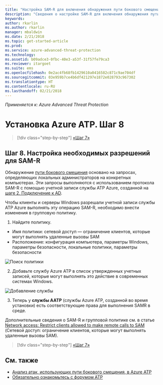 ```yaml
---
title: "Настройка SAM-R для включения обнаружения пути бокового смещения в Azure ATP | Документы Майкрософт"
description: "Сведения о настройке SAM-R для включения обнаружения пути бокового смещения в Azure ATP"
keywords: 
author: rkarlin
ms.author: rkarlin
manager: mbaldwin
ms.date: 2/21/2018
ms.topic: get-started-article
ms.prod: 
ms.service: azure-advanced-threat-protection
ms.technology: 
ms.assetid: b09adce3-0fbc-40e3-a53f-31f57fe79ca3
ms.reviewer: itargoet
ms.suite: ems
ms.openlocfilehash: 0e2ac4fb68fb1429610a0416582c871c9ae704df
ms.sourcegitcommit: 03e959b7ce4b6df421297e1872e028793c967302
ms.translationtype: HT
ms.contentlocale: ru-RU
ms.lasthandoff: 02/21/2018
---
```

*Применяется к: Azure Advanced Threat Protection*

# <a name="install-azure-atp---step-8"></a>Установка Azure ATP. Шаг 8

>[!div class="step-by-step"]
[«Шаг 7»](install-atp-step7.md)

## <a name="step-8-configure-sam-r-required-permissions"></a>Шаг 8. Настройка необходимых разрешений для SAM-R

Обнаружение [пути бокового смещения](use-case-lateral-movement-path.md) основано на запросах, определяющих локальных администраторов на конкретных компьютерах. Эти запросы выполняются с использованием протокола SAM-R с помощью учетной записи службы ATP Azure, созданной на [шаге 2. Подключение к AD](install-atp-step2.md).
 
Чтобы клиенты и серверы Windows разрешали учетной записи службы ATP Azure выполнять эту операцию SAM-R, необходимо внести изменения в групповую политику.

1. Найдите политику.

 - Имя политики: сетевой доступ — ограничение клиентов, которые могут выполнять удаленные вызовы SAM
 - Расположение: конфигурация компьютера, параметры Windows, параметры безопасности, локальные политики, параметры безопасности
  
  ![Поиск политики](./media/samr-policy-location.png)

2. Добавьте службу Azure ATP в список утвержденных учетных записей, которые могут выполнять это действие в современных системах Windows.
 
  ![Добавление службы](./media/samr-add-service.png)

3. Теперь у **службы AATP** (службы Azure ATP, созданной во время установки) есть соответствующие права для выполнения SAMR в среде.

Дополнительные сведения о SAM-R и групповой политике см. в статье [Network access: Restrict clients allowed to make remote calls to SAM](https://docs.microsoft.com/windows/security/threat-protection/security-policy-settings/network-access-restrict-clients-allowed-to-make-remote-sam-calls) (Сетевой доступ: ограничение клиентов, которые могут выполнять удаленные вызовы SAM).


>[!div class="step-by-step"]
[«Шаг 7»](install-atp-step7.md)



## <a name="see-also"></a>См. также
- [Анализ атак, использующих пути бокового смещения, в Azure ATP](use-case-lateral-movement-path.md)
- [Обязательно ознакомьтесь с форумом ATP](https://aka.ms/azureatpcommunity)